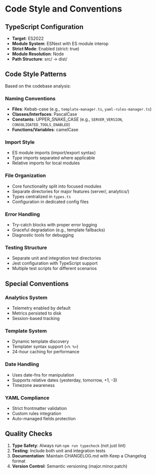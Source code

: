 # Code Style and Conventions

## TypeScript Configuration
- **Target**: ES2022
- **Module System**: ESNext with ES module interop
- **Strict Mode**: Enabled (strict: true)
- **Module Resolution**: Node
- **Path Structure**: src/ → dist/

## Code Style Patterns
Based on the codebase analysis:

### Naming Conventions
- **Files**: Kebab-case (e.g., `template-manager.ts`, `yaml-rules-manager.ts`)
- **Classes/Interfaces**: PascalCase
- **Constants**: UPPER_SNAKE_CASE (e.g., `SERVER_VERSION`, `CONSOLIDATED_TOOLS_ENABLED`)
- **Functions/Variables**: camelCase

### Import Style
- ES module imports (import/export syntax)
- Type imports separated where applicable
- Relative imports for local modules

### File Organization
- Core functionality split into focused modules
- Separate directories for major features (server/, analytics/)
- Types centralized in `types.ts`
- Configuration in dedicated config files

### Error Handling
- Try-catch blocks with proper error logging
- Graceful degradation (e.g., template fallbacks)
- Diagnostic tools for debugging

### Testing Structure
- Separate unit and integration test directories
- Jest configuration with TypeScript support
- Multiple test scripts for different scenarios

## Special Conventions

### Analytics System
- Telemetry enabled by default
- Metrics persisted to disk
- Session-based tracking

### Template System
- Dynamic template discovery
- Templater syntax support (`<% %>`)
- 24-hour caching for performance

### Date Handling
- Uses date-fns for manipulation
- Supports relative dates (yesterday, tomorrow, +1, -3)
- Timezone awareness

### YAML Compliance
- Strict frontmatter validation
- Custom rules integration
- Auto-managed fields protection

## Quality Checks
1. **Type Safety**: Always run `npm run typecheck` (not just lint)
2. **Testing**: Include both unit and integration tests
3. **Documentation**: Maintain CHANGELOG.md with Keep a Changelog format
4. **Version Control**: Semantic versioning (major.minor.patch)